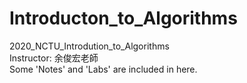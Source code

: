 # Introducton_to_Algorithms
2020_NCTU_Introdution_to_Algorithms  
Instructor: 余俊宏老師  
Some 'Notes' and 'Labs' are included in here.
